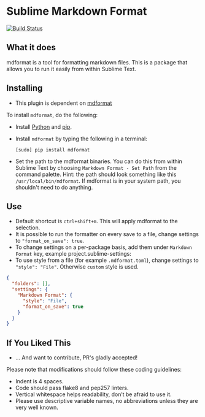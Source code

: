 # Sublime Markdown Format

[![Build Status](https://app.travis-ci.com/jasjuang/sublime_mdformat.svg?branch=main)](https://app.travis-ci.com/jasjuang/sublime_mdformat)

## What it does

mdformat is a tool for formatting markdown files. This is a
package that allows you to run it easily from within Sublime Text.

## Installing

- This plugin is dependent on [mdformat](https://github.com/executablebooks/mdformat)

To install `mdformat`, do the following:

- Install [Python](http://python.org/download/) and [pip](http://www.pip-installer.org/en/latest/installing.html).

- Install `mdformat` by typing the following in a terminal:

  ```
  [sudo] pip install mdformat
  ```

- Set the path to the mdformat binaries. You can do this from within Sublime
  Text by choosing `Markdown Format - Set Path` from the command palette.  Hint:
  the path should look something like this `/usr/local/bin/mdformat`.
  If mdformat is in your system path, you shouldn't need to do anything.

## Use

- Default shortcut is `ctrl+shift+m`.
  This will apply mdformat to the selection.
- It is possible to run the formatter on every save to a file, change settings
  to `"format_on_save": true`.
- To change settings on a per-package basis, add them under `Markdown Format` key,
  example project.sublime-settings:
- To use style from a file (for example `.mdformat.toml`), change settings to `"style": "File"`. Otherwise `custom` style is used.

```json
{
  "folders": [],
  "settings": {
    "Markdown Format": {
      "style": "File",
      "format_on_save": true
    }
  }
}
```

## If You Liked This

- ... And want to contribute, PR's gladly accepted!

Please note that modifications should follow these coding guidelines:

- Indent is 4 spaces.
- Code should pass flake8 and pep257 linters.
- Vertical whitespace helps readability, don’t be afraid to use it.
- Please use descriptive variable names, no abbreviations unless they are very well known.
